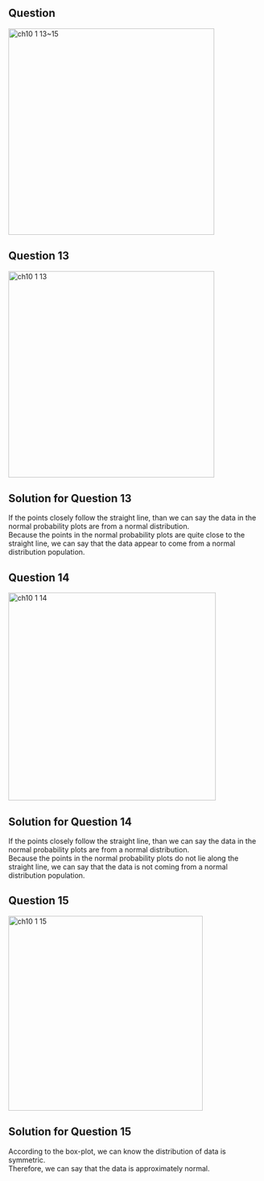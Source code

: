 ## Question

<img width="409" alt="ch10 1 13~15" src="https://github.com/user-attachments/assets/7f74652d-0877-48ad-a757-ceff097677a9" />

## Question 13
<img width="409" alt="ch10 1 13" src="https://github.com/user-attachments/assets/bbb991a5-b4c5-41df-a8fd-2e60628dbc0b" />

## Solution for Question 13

If the points closely follow the straight line, than we can say the data in the normal probability plots are from a normal distribution.  
Because the points in the normal probability plots are quite close to the straight line, we can say that the data appear to come from a normal distribution population.  


## Question 14
<img width="412" alt="ch10 1 14" src="https://github.com/user-attachments/assets/0e360220-507f-4c63-8a59-ec322d199d41" />

## Solution for Question 14

If the points closely follow the straight line, than we can say the data in the normal probability plots are from a normal distribution.  
Because the points in the normal probability plots do not lie along the straight line, we can say that the data is not coming from a normal distribution population.

## Question 15
<img width="386" alt="ch10 1 15" src="https://github.com/user-attachments/assets/95f0a620-25a4-4d74-bd6d-488c6ebac05d" />

## Solution for Question 15

According to the box-plot, we can know the distribution of data is symmetric.  
Therefore, we can say that the data is approximately normal.

